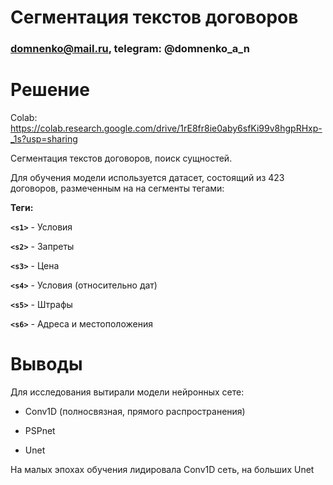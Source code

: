 # Сегментация текстов договоров
### domnenko@mail.ru, telegram: @domnenko_a_n

# Решение
Colab: https://colab.research.google.com/drive/1rE8fr8ie0aby6sfKi99v8hgpRHxp-_1s?usp=sharing

Сегментация текстов договоров, поиск сущностей.

Для обучения модели используется датасет, состоящий из 423 договоров, размеченным на на сегменты тегами:

**Теги:**

**`<s1>`** - Условия

**`<s2>`** - Запреты

**`<s3>`** - Цена

**`<s4>`** - Условия (относительно дат)

**`<s5>`** - Штрафы

**`<s6>`** - Адреса и местоположения

# Выводы

Для исследования вытирали модели нейронных сете:

- Conv1D (полносвязная, прямого распространения)

- PSPnet

- Unet

На малых эпохах обучения лидировала Conv1D сеть, на больших Unet
